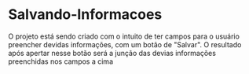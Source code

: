 # Salvando-Informacoes
O projeto está sendo criado com o intuito de ter campos para o usuário preencher devidas informações, com um botão de "Salvar". O resultado após apertar nesse botão será a junção das devias informações preenchidas nos campos a cima
